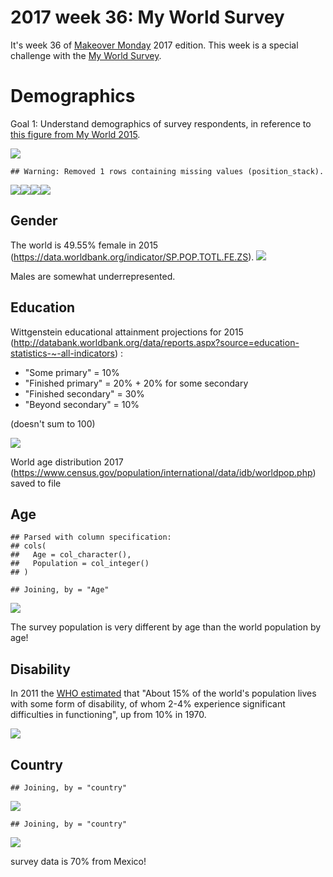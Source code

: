 2017 week 36: My World Survey
================

It's week 36 of [Makeover Monday](http://www.makeovermonday.co.uk/data/) 2017 edition. This week is a special challenge with the [My World Survey](http://data.myworld2030.org/).

Demographics
============

Goal 1: Understand demographics of survey respondents, in reference to [this figure from My World 2015](http://data.myworld2015.org/).

![](2017-week-36_files/figure-markdown_github-ascii_identifiers/unnamed-chunk-2-1.png)

    ## Warning: Removed 1 rows containing missing values (position_stack).

![](2017-week-36_files/figure-markdown_github-ascii_identifiers/unnamed-chunk-2-2.png)![](2017-week-36_files/figure-markdown_github-ascii_identifiers/unnamed-chunk-2-3.png)![](2017-week-36_files/figure-markdown_github-ascii_identifiers/unnamed-chunk-2-4.png)![](2017-week-36_files/figure-markdown_github-ascii_identifiers/unnamed-chunk-2-5.png)

Gender
------

The world is 49.55% female in 2015 (<https://data.worldbank.org/indicator/SP.POP.TOTL.FE.ZS>). ![](2017-week-36_files/figure-markdown_github-ascii_identifiers/unnamed-chunk-3-1.png)

Males are somewhat underrepresented.

Education
---------

Wittgenstein educational attainment projections for 2015 (<http://databank.worldbank.org/data/reports.aspx?source=education-statistics-~-all-indicators>) :

-   "Some primary" = 10%
-   "Finished primary" = 20% + 20% for some secondary
-   "Finished secondary" = 30%
-   "Beyond secondary" = 10%

(doesn't sum to 100)

![](2017-week-36_files/figure-markdown_github-ascii_identifiers/unnamed-chunk-4-1.png)

World age distribution 2017 (<https://www.census.gov/population/international/data/idb/worldpop.php>) saved to file

Age
---

    ## Parsed with column specification:
    ## cols(
    ##   Age = col_character(),
    ##   Population = col_integer()
    ## )

    ## Joining, by = "Age"

![](2017-week-36_files/figure-markdown_github-ascii_identifiers/unnamed-chunk-5-1.png)

The survey population is very different by age than the world population by age!

Disability
----------

In 2011 the [WHO estimated](http://www.who.int/disabilities/world_report/2011/report/en/) that "About 15% of the world's population lives with some form of disability, of whom 2-4% experience significant difficulties in functioning", up from 10% in 1970.

![](2017-week-36_files/figure-markdown_github-ascii_identifiers/unnamed-chunk-6-1.png)

Country
-------

    ## Joining, by = "country"

![](2017-week-36_files/figure-markdown_github-ascii_identifiers/unnamed-chunk-7-1.png)

    ## Joining, by = "country"

![](2017-week-36_files/figure-markdown_github-ascii_identifiers/unnamed-chunk-7-2.png)

survey data is 70% from Mexico!
